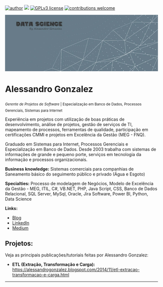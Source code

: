 [![author](https://img.shields.io/badge/author-alessandroxyz-red.svg)](https://www.linkedin.com/in/alessandroxyz) [![](https://img.shields.io/badge/python-3.7+-blue.svg)](https://www.python.org/downloads/release/python-365/) [![GPLv3 license](https://img.shields.io/badge/License-GPLv3-blue.svg)](http://perso.crans.org/besson/LICENSE.html) [![contributions welcome](https://img.shields.io/badge/contributions-welcome-brightgreen.svg?style=flat)](https://github.com/alessandroxyz/data_science_portifolio/issues)

<p align="center">
  <img src="profile-pic-data-science.jpg" >
</p>

# Alessandro Gonzalez
<sub>*Gerente de Projetos de Software* | Especialização em Banco de Dados, Processos Gerenciais, Sistemas para Internet</sub>

Experiência em projetos com utilização de boas práticas de desenvolvimento, análise de projetos, gestão de serviços de TI, mapeamento de processos, ferramentas de qualidade, participação em certificações CMMI e projetos em Excelência da Gestão (MEG - FNQ).

Graduado em Sistemas para Internet, Processos Gerenciais e Especialização em Banco de Dados. Desde 2003 trabalha com sistemas de informações de grande e pequeno porte, serviços em tecnologia da informação e processos organizacionais.

**Business knowledge:** Sistemas comerciais para companhias de Saneamento básico do seguimento público e privado (Água e Esgoto)

**Specialties:** Processo de modelagem de Negócios, Modelo de Excelência da Gestão - MEG, ITIL, C#, VB.NET, PHP, Java Script, CSS, Banco de Dados Relacional, SQL Server, MySql, Oracle, Jira Software, Power BI, Python, Data Science

**Links:**
* [Blog](https://alessandrogonzalez.blogspot.com)
* [LinkedIn](https://www.linkedin.com/in/alessandroxyz)
* [Medium](https://alessandrogonzalez.medium.com/)


## Projetos:
Veja as principais publicações/tutoriais feitas por Alessandro Gonzalez:

* **ETL (Extração, Transformação e Carga):** https://alessandrogonzalez.blogspot.com/2014/11/etl-extracao-transformacao-e-carga.html


---

